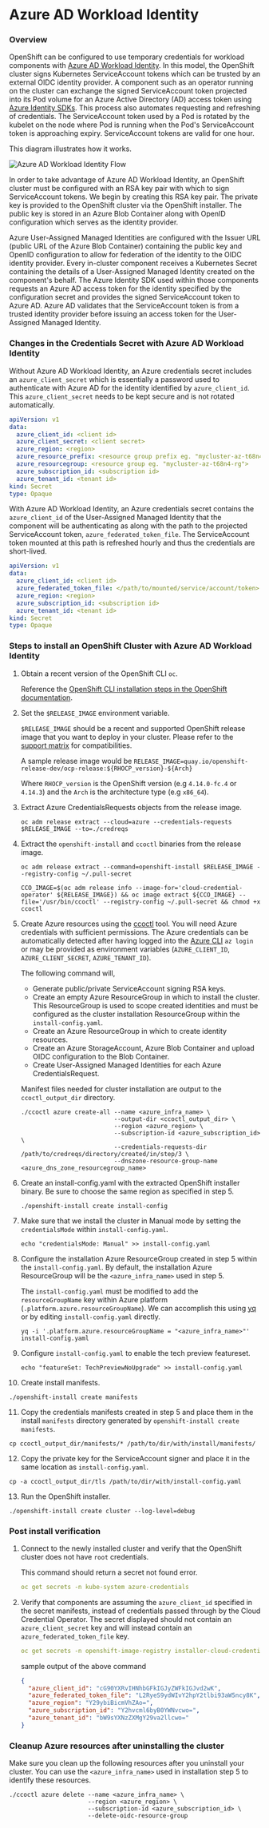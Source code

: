 # Azure AD Workload Identity

### Overview
OpenShift can be configured to use temporary credentials for workload components with [Azure AD Workload Identity](https://azure.github.io/azure-workload-identity/docs/). In this model, the OpenShift cluster signs Kubernetes ServiceAccount tokens which can be trusted by an external OIDC identity provider. A component such as an operator running on the cluster can exchange the signed ServiceAccount token projected into its Pod volume for an Azure Active Directory (AD) access token using [Azure Identity SDKs](https://github.com/Azure/azure-sdk-for-go/tree/main/sdk/azidentity). This process also automates requesting and refreshing of credentials. The ServiceAccount token used by a Pod is rotated by the kubelet on the node where Pod is running when the Pod's ServiceAccount token is approaching expiry. ServiceAccount tokens are valid for one hour.

This diagram illustrates how it works.

![Azure AD Workload Identity Flow](azure_ad_workload_identity_flow.png)

In order to take advantage of Azure AD Workload Identity, an OpenShift cluster must be configured with an RSA key pair with which to sign ServiceAccount tokens. We begin by creating this RSA key pair. The private key is provided to the OpenShift cluster via the OpenShift installer. The public key is stored in an Azure Blob Container along with OpenID configuration which serves as the identity provider.

Azure User-Assigned Managed Identities are configured with the Issuer URL (public URL of the Azure Blob Container) containing the public key and OpenID configuration to allow for federation of the identity to the OIDC identity provider. Every in-cluster component receives a Kubernetes Secret containing the details of a User-Assigned Managed Identity created on the component's behalf. The Azure Identity SDK used within those components requests an Azure AD access token for the identity specified by the configuration secret and provides the signed ServiceAccount token to Azure AD. Azure AD validates that the ServiceAccount token is from a trusted identity provider before issuing an access token for the User-Assigned Managed Identity.

### Changes in the Credentials Secret with Azure AD Workload Identity

Without Azure AD Workload Identity, an Azure credentials secret includes an `azure_client_secret` which is essentially a password used to authenticate with Azure AD for the identity identified by `azure_client_id`. This `azure_client_secret` needs to be kept secure and is not rotated automatically.

```yaml
apiVersion: v1
data:
  azure_client_id: <client id>
  azure_client_secret: <client secret>
  azure_region: <region>
  azure_resource_prefix: <resource group prefix eg. "mycluster-az-t68n4">
  azure_resourcegroup: <resource group eg. "mycluster-az-t68n4-rg">
  azure_subscription_id: <subscription id>
  azure_tenant_id: <tenant id>
kind: Secret
type: Opaque
```

With Azure AD Workload Identity, an Azure credentials secret contains the `azure_client_id` of the User-Assigned Managed Identity that the component will be authenticating as along with the path to the projected ServiceAccount token, `azure_federated_token_file`. The ServiceAccount token mounted at this path is refreshed hourly and thus the credentials are short-lived.

```yaml
apiVersion: v1
data:
  azure_client_id: <client id>
  azure_federated_token_file: </path/to/mounted/service/account/token>
  azure_region: <region>
  azure_subscription_id: <subscription id>
  azure_tenant_id: <tenant id>
kind: Secret
type: Opaque
```

### Steps to install an OpenShift Cluster with Azure AD Workload Identity

1. Obtain a recent version of the OpenShift CLI `oc`.

   Reference the [OpenShift CLI installation steps in the OpenShift documentation](https://docs.openshift.com/container-platform/latest/cli_reference/openshift_cli/getting-started-cli.html).

2. Set the `$RELEASE_IMAGE` environment variable.

   `$RELEASE_IMAGE` should be a recent and supported  OpenShift release image that you want to deploy in your cluster.
   Please refer to the [support matrix](../README.md#support-matrix) for compatibilities.

   A sample release image would be `RELEASE_IMAGE=quay.io/openshift-release-dev/ocp-release:${RHOCP_version}-${Arch}`

   Where `RHOCP_version` is the OpenShift version (e.g `4.14.0-fc.4` or `4.14.3`) and the `Arch` is the architecture type (e.g `x86_64`).

3. Extract Azure CredentialsRequests objects from the release image.

   ```
   oc adm release extract --cloud=azure --credentials-requests $RELEASE_IMAGE --to=./credreqs
   ```

4. Extract the `openshift-install` and `ccoctl` binaries from the release image.

   ```
   oc adm release extract --command=openshift-install $RELEASE_IMAGE --registry-config ~/.pull-secret

   CCO_IMAGE=$(oc adm release info --image-for='cloud-credential-operator' ${RELEASE_IMAGE}) && oc image extract ${CCO_IMAGE} --file='/usr/bin/ccoctl' --registry-config ~/.pull-secret && chmod +x ccoctl
   ```

5. Create Azure resources using the [ccoctl](./ccoctl.md) tool. You will need Azure credentials with sufficient permissions. The Azure credentials can be automatically detected after having logged into the [Azure CLI](https://learn.microsoft.com/en-us/cli/azure/install-azure-cli) `az login` or may be provided as environment variables (`AZURE_CLIENT_ID`, `AZURE_CLIENT_SECRET`, `AZURE_TENANT_ID`).

   The following command will,
   * Generate public/private ServiceAccount signing RSA keys.
   * Create an empty Azure ResourceGroup in which to install the cluster. This ResourceGroup is used to scope created identities and must be configured as the cluster installation ResourceGroup within the `install-config.yaml`.
   * Create an Azure ResourceGroup in which to create identity resources.
   * Create an Azure StorageAccount, Azure Blob Container and upload OIDC configuration to the Blob Container.
   * Create User-Assigned Managed Identities for each Azure CredentialsRequest.

   Manifest files needed for cluster installation are output to the `ccoctl_output_dir` directory.

   ```
   ./ccoctl azure create-all --name <azure_infra_name> \
                             --output-dir <ccoctl_output_dir> \
                             --region <azure_region> \
                             --subscription-id <azure_subscription_id> \
                             --credentials-requests-dir /path/to/credreqs/directory/created/in/step/3 \
                             --dnszone-resource-group-name <azure_dns_zone_resourcegroup_name>
   ```

6. Create an install-config.yaml with the extracted OpenShift installer binary. Be sure to choose the same region as specified in step 5.

   ```
   ./openshift-install create install-config
   ```

7. Make sure that we install the cluster in Manual mode by setting the `credentialsMode` within `install-config.yaml`.

   ```
   echo "credentialsMode: Manual" >> install-config.yaml
   ```

8. Configure the installation Azure ResourceGroup created in step 5 within the `install-config.yaml`. By default, the installation Azure ResourceGroup will be the `<azure_infra_name>` used in step 5.

   The `install-config.yaml` must be modified to add the `resourceGroupName` key within Azure platform (`.platform.azure.resourceGroupName`). We can accomplish this using [yq](https://github.com/mikefarah/yq) or by editing `install-config.yaml` directly.

   ```
   yq -i '.platform.azure.resourceGroupName = "<azure_infra_name>"' install-config.yaml
   ```

9. Configure `install-config.yaml` to enable the tech preview featureset.

   ```
   echo "featureSet: TechPreviewNoUpgrade" >> install-config.yaml
   ```

10. Create install manifests.

   ```
   ./openshift-install create manifests
   ```

11. Copy the credentials manifests created in step 5 and place them in the install `manifests` directory generated by `openshift-install create manifests`.

   ```
   cp ccoctl_output_dir/manifests/* /path/to/dir/with/install/manifests/
   ```

12. Copy the private key for the ServiceAccount signer and place it in the same location as `install-config.yaml`.

   ```
   cp -a ccoctl_output_dir/tls /path/to/dir/with/install-config.yaml
   ```

13. Run the OpenShift installer.

   ```
   ./openshift-install create cluster --log-level=debug
   ```

### Post install verification

1. Connect to the newly installed cluster and verify that the OpenShift cluster does not have `root` credentials.

   This command should return a secret not found error.

   ```yaml
   oc get secrets -n kube-system azure-credentials
   ```

2. Verify that components are assuming the `azure_client_id` specified in the secret manifests, instead of credentials passed through by the Cloud Credential Operator. The secret displayed should not contain an `azure_client_secret` key and will instead contain an `azure_federated_token_file` key.
   ```yaml
   oc get secrets -n openshift-image-registry installer-cloud-credentials -o yaml
   ```
   sample output of the above command
   ```json
   {
     "azure_client_id": "cG90YXRvIHNhbGFkIGJyZWFkIGJvd2wK",
     "azure_federated_token_file": "L2RyeS9ydWIvY2hpY2tlbi93aW5ncy8K",
     "azure_region": "Y29ybiBicmVhZAo=",
     "azure_subscription_id": "Y2hvcml6byB0YWNvcwo=",
     "azure_tenant_id": "bW9sYXNzZXMgY29va2llcwo="
   }
   ```

### Cleanup Azure resources after uninstalling the cluster

Make sure you clean up the following resources after you uninstall your cluster. You can use the `<azure_infra_name>` used in installation step 5 to identify these resources.

   ```
   ./ccoctl azure delete --name <azure_infra_name> \
                         --region <azure_region> \
                         --subscription-id <azure_subscription_id> \
                         --delete-oidc-resource-group
   ```
